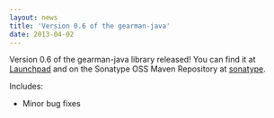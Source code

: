 ```yaml
---
layout: news
title: 'Version 0.6 of the gearman-java'
date: 2013-04-02
---
```


Version 0.6 of the gearman-java library released! You can find it at
[Launchpad](https://launchpad.net/gearman-java/trunk/0.06/+download/gearman-java-0.6.jar)
and on the Sonatype OSS Maven Repository at [sonatype](https://oss.sonatype.org/index.html#nexus-search;quick~gearman-java).

Includes:

 * Minor bug fixes
